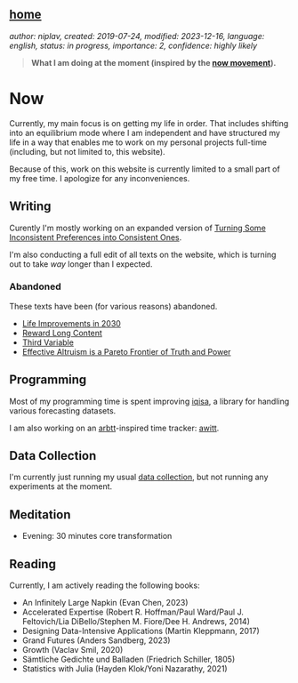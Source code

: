 [home](./index.md)
------------------

*author: niplav, created: 2019-07-24, modified: 2023-12-16, language: english, status: in progress, importance: 2, confidence: highly likely*

> __What I am doing at the moment (inspired by the
> [now movement](https://nownownow.com/about)).__

Now
====

Currently, my main focus is on getting my life in order. That includes
shifting into an equilibrium mode where I am independent and have
structured my life in a way that enables me to work on my personal
projects full-time (including, but not limited to, this website).

Because of this, work on this website is currently limited to a small
part of my free time. I apologize for any inconveniences.

Writing
-------

Curently I'm mostly working on an expanded version of [Turning Some
Inconsistent Preferences into Consistent Ones](./turning.html).

I'm also conducting a full edit of all texts on the website, which
is turning out to take *way* longer than I expected.

### Abandoned

These texts have been (for various reasons) abandoned.

* [Life Improvements in 2030](./attic/life_improvements_2030.html)
* [Reward Long Content](./attic/reward.html)
* [Third Variable](./attic/third.html)
* [Effective Altruism is a Pareto Frontier of Truth and Power](./attic/eacrit.html)

Programming
-----------

Most of my programming time is spent improving
[iqisa](https://github.com/niplav/iqisa), a library for handling various
forecasting datasets.

I am also working on an [arbtt](https://arbtt.nomeata.de/)-inspired time
tracker: [awitt](https://github.com/niplav/awitt).

Data Collection
----------------

I'm currently just running my usual [data collection](./data.htm),
but not running any experiments at the moment.

Meditation
-----------

* Evening: 30 minutes core transformation

Reading
-------

Currently, I am actively reading the following books:

* An Infinitely Large Napkin (Evan Chen, 2023)
* Accelerated Expertise (Robert R. Hoffman/Paul Ward/Paul J. Feltovich/Lia DiBello/Stephen M. Fiore/Dee H. Andrews, 2014)
* Designing Data-Intensive Applications (Martin Kleppmann, 2017)
* Grand Futures (Anders Sandberg, 2023)
* Growth (Vaclav Smil, 2020)
* Sämtliche Gedichte und Balladen (Friedrich Schiller, 1805)
* Statistics with Julia (Hayden Klok/Yoni Nazarathy, 2021)
